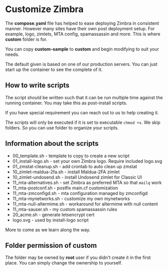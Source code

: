# Customize Zimbra

The **compose.yaml** file has helped to ease deploying Zimbra in consistent manner. However many sites have their own post deployment setup. For example, logo, zimlets, MTA config, spamassassin and more. This is where **custom** folder is for.

You can copy **custom-sample** to **custom** and begin modifying to suit your needs.

The default given is based on one of our production servers. You can just start up the container to see the complete of it.

## How to write scripts

The script should be written such that it can be run multiple time against the running container. You may take this as post-install scripts.

If you have special requirement you can reach out to us to help creating it.

The scripts will only be executed if it is set to executable `chmod +x`. We skip folders. So you can use folder to organize your scripts.

## Information about the scripts

- 00_template.sh - template to copy to create a new script
- 01_install-logo.sh - set your own Zimbra logo. Require included logo.svg
- 01_zmstat-cleanup.sh - add crontab to auto clean up zmstat
- 10_zimlet-maldua-2fa.sh - install Maldua-2FA zimlet
- 10_zimlet-undosend.sh - install Undosend zimlet for Classic UI
- 11_mta-alternatives.sh - set Zimbra as preferred MTA so that `mailq` work
- 11_mta-postconf.sh - postfix main.cf customization
- 11_mta-zmconfigd.sh - mta configuration managed by zmconfigd
- 11_mta-mynetworks.sh - customize my own mynetworks
- 11_mta-null-altermime.sh - workaround for altermime with null content
- 11_mta-sauser.sh - my custom spamassassin rules
- 20_acme.sh - generate letsencrypt cert
- logo.svg - used by install-logo script

More to come as we learn along the way.

## Folder permission of custom

The folder may be owned by **root** user if you didn't create it in the first place. You can simply change the ownership to yourself.

